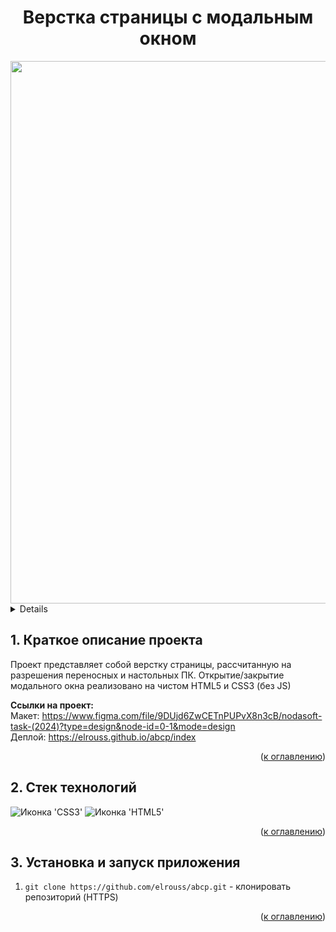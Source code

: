 <h1 align="center">Верстка страницы с модальным окном</h1>

<div align="center">
  <a href="https://elrouss.github.io/abcp/index">
    <img width="868" alt=" " src="https://github.com/elrouss/abcp/assets/108838349/a7a8d03d-f1cf-466a-a12b-5409972b0bf8">
  </a>
</div>

<a name="summary">
  <details>
    <summary>Оглавление</summary>
    <ol>
      <li><a href="#project-description">Краткое описание проекта</a></li>
      <li><a href="#technologies">Стек технологий</a></li>
      <li><a href="#installation">Установка и запуск приложения</a></li>
    </ol>
  </details>
</a>

<a name="project-description"><h2>1. Краткое описание проекта</h2></a>
Проект представляет собой верстку страницы, рассчитанную на разрешения переносных и настольных ПК. Открытие/закрытие модального окна реализовано на чистом HTML5 и CSS3 (без JS)

<b>Ссылки на проект:</b>
<br>
Макет: https://www.figma.com/file/9DUjd6ZwCETnPUPvX8n3cB/nodasoft-task-(2024)?type=design&node-id=0-1&mode=design
<br>
Деплой: https://elrouss.github.io/abcp/index
<br>

<div align="right">(<a href="#summary">к оглавлению</a>)</div>

<a name="technologies"><h2>2. Стек технологий</h2></a>
<span>
  <img src="https://img.shields.io/badge/CSS3-1572B6?style=for-the-badge&logo=css3&logoColor=white" alt="Иконка 'CSS3'">
  <img src="https://img.shields.io/badge/HTML5-E34F26?style=for-the-badge&logo=html5&logoColor=white" alt="Иконка 'HTML5'">
</span>

<div align="right">(<a href="#summary">к оглавлению</a>)</div>

<a name="installation"><h2>3. Установка и запуск приложения</h2></a>

1. `git clone https://github.com/elrouss/abcp.git` - клонировать репозиторий (HTTPS)

<div align="right">(<a href="#summary">к оглавлению</a>)</div>
